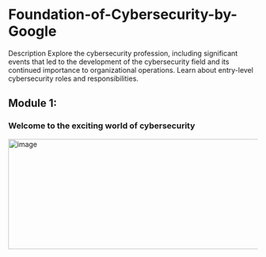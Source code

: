 # Foundation-of-Cybersecurity-by-Google

Description
Explore the cybersecurity profession, including significant events that led to the development of the cybersecurity field and its continued importance to organizational operations. Learn about entry-level cybersecurity roles and responsibilities. 

## Module 1: 
### Welcome to the exciting world of cybersecurity

<img width="803" height="223" alt="image" src="https://github.com/user-attachments/assets/c399c9cf-4945-45b8-bef1-a755fa1366b7" />
